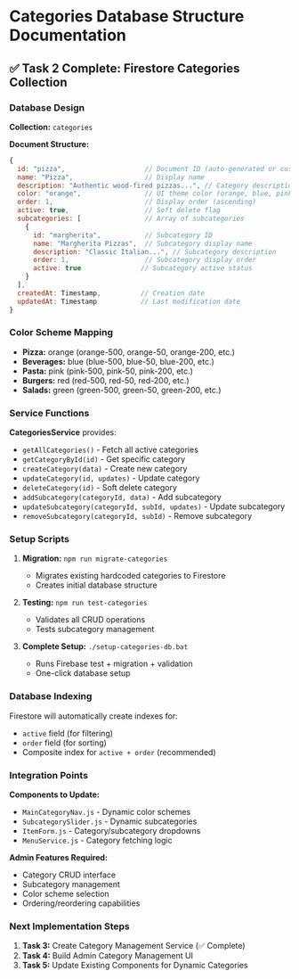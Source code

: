 # Categories Database Structure Documentation

## ✅ Task 2 Complete: Firestore Categories Collection

### Database Design

**Collection:** `categories`

**Document Structure:**
```javascript
{
  id: "pizza",                    // Document ID (auto-generated or custom)
  name: "Pizza",                  // Display name
  description: "Authentic wood-fired pizzas...", // Category description
  color: "orange",                // UI theme color (orange, blue, pink, red, green)
  order: 1,                       // Display order (ascending)
  active: true,                   // Soft delete flag
  subcategories: [                // Array of subcategories
    {
      id: "margherita",           // Subcategory ID
      name: "Margherita Pizzas",  // Subcategory display name
      description: "Classic Italian...", // Subcategory description
      order: 1,                   // Subcategory display order
      active: true               // Subcategory active status
    }
  ],
  createdAt: Timestamp,          // Creation date
  updatedAt: Timestamp           // Last modification date
}
```

### Color Scheme Mapping
- **Pizza:** orange (orange-500, orange-50, orange-200, etc.)
- **Beverages:** blue (blue-500, blue-50, blue-200, etc.)
- **Pasta:** pink (pink-500, pink-50, pink-200, etc.)
- **Burgers:** red (red-500, red-50, red-200, etc.)
- **Salads:** green (green-500, green-50, green-200, etc.)

### Service Functions

**CategoriesService** provides:
- `getAllCategories()` - Fetch all active categories
- `getCategoryById(id)` - Get specific category
- `createCategory(data)` - Create new category
- `updateCategory(id, updates)` - Update category
- `deleteCategory(id)` - Soft delete category
- `addSubcategory(categoryId, data)` - Add subcategory
- `updateSubcategory(categoryId, subId, updates)` - Update subcategory
- `removeSubcategory(categoryId, subId)` - Remove subcategory

### Setup Scripts

1. **Migration:** `npm run migrate-categories`
   - Migrates existing hardcoded categories to Firestore
   - Creates initial database structure

2. **Testing:** `npm run test-categories`
   - Validates all CRUD operations
   - Tests subcategory management

3. **Complete Setup:** `./setup-categories-db.bat`
   - Runs Firebase test + migration + validation
   - One-click database setup

### Database Indexing

Firestore will automatically create indexes for:
- `active` field (for filtering)
- `order` field (for sorting)
- Composite index for `active + order` (recommended)

### Integration Points

**Components to Update:**
- `MainCategoryNav.js` - Dynamic color schemes
- `SubcategorySlider.js` - Dynamic subcategories
- `ItemForm.js` - Category/subcategory dropdowns
- `MenuService.js` - Category fetching logic

**Admin Features Required:**
- Category CRUD interface
- Subcategory management
- Color scheme selection
- Ordering/reordering capabilities

### Next Implementation Steps

1. **Task 3:** Create Category Management Service (✅ Complete)
2. **Task 4:** Build Admin Category Management UI
3. **Task 5:** Update Existing Components for Dynamic Categories
